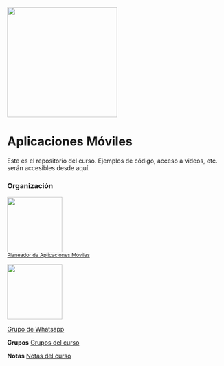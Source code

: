<img width="256" src="https://www.icesi.edu.co/launiversidad/images/La_universidad/logo_icesi.png">

# Aplicaciones Móviles
Este es el repositorio del curso. Ejemplos de código, acceso a videos, etc. serán accesibles desde aquí.


### Organización
<a href="https://miro.com/app/board/o9J_l2waJG0="><img width="128" src="https://store-images.s-microsoft.com/image/apps.59334.13959754522315136.c4ea2415-8e3c-42bf-8f77-e885eb7c11a1.be6eacf3-e0b4-4478-9abc-47192806c1b5?mode=scale&q=90&h=300&w=300"></a><br>
<a href="https://miro.com/app/board/o9J_l2waJG0="><small>Planeador de Aplicaciones Móviles</small></a>



<a href="https://chat.whatsapp.com/CNiVzjZuLHW0FcR8Ngo1qs"><img src="https://upload.wikimedia.org/wikipedia/commons/thumb/6/6b/WhatsApp.svg/479px-WhatsApp.svg.png" width="128"></a><br>

<a href="https://chat.whatsapp.com/CNiVzjZuLHW0FcR8Ngo1qs">Grupo de Whatsapp</a>


<b>Grupos</b>
<a href="https://docs.google.com/spreadsheets/d/1OKWqjhu4hir5ElUflNdD5r3SW5zyIew8A3AgtHAzxgA/edit#gid=0">Grupos del curso</a>

<b>Notas</b>
<a href="https://docs.google.com/spreadsheets/d/1HrVZ9f8jK0Ou6gMS5r-crR9JG8t6d7a0gbZmhY2IXek/edit?usp=sharing">Notas del curso</a>
